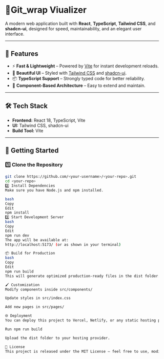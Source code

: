 # 🚀Git_wrap Viualizer

A modern web application built with **React**, **TypeScript**, **Tailwind CSS**, and **shadcn-ui**, designed for speed, maintainability, and an elegant user interface.

---

## 📌 Features
- ⚡ **Fast & Lightweight** – Powered by [Vite](https://vitejs.dev/) for instant development reloads.
- 🎨 **Beautiful UI** – Styled with [Tailwind CSS](https://tailwindcss.com/) and [shadcn-ui](https://ui.shadcn.com/).
- 📦 **TypeScript Support** – Strongly typed code for better reliability.
- 🧩 **Component-Based Architecture** – Easy to extend and maintain.

---

## 🛠️ Tech Stack
- **Frontend:** React 18, TypeScript, Vite
- **UI:** Tailwind CSS, shadcn-ui
- **Build Tool:** Vite

---

## 📂 Getting Started

### 1️⃣ Clone the Repository
```bash
git clone https://github.com/<your-username>/<your-repo>.git
cd <your-repo>
2️⃣ Install Dependencies
Make sure you have Node.js and npm installed.

bash
Copy
Edit
npm install
3️⃣ Start Development Server
bash
Copy
Edit
npm run dev
The app will be available at:
http://localhost:5173/ (or as shown in your terminal)

📦 Build for Production
bash
Copy
Edit
npm run build
This will generate optimized production-ready files in the dist folder.

🖌️ Customization
Modify components inside src/components/

Update styles in src/index.css

Add new pages in src/pages/

🌐 Deployment
You can deploy this project to Vercel, Netlify, or any static hosting provider:

Run npm run build

Upload the dist folder to your hosting provider.

📜 License
This project is released under the MIT License – feel free to use, modify, and distribute it.
